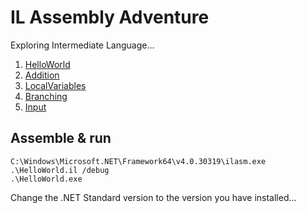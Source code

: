 # IL Assembly Adventure
Exploring Intermediate Language...

1. [HelloWorld](/HelloWorld.il)
1. [Addition](/Addition.il)
1. [LocalVariables](/LocalVariables.il)
1. [Branching](/Branching.il)
1. [Input](/Input.il)

## Assemble & run
```
C:\Windows\Microsoft.NET\Framework64\v4.0.30319\ilasm.exe .\HelloWorld.il /debug
.\HelloWorld.exe
```

Change the .NET Standard version to the version you have installed...
